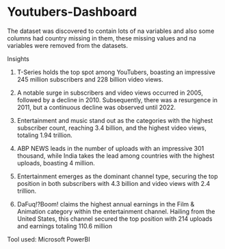 # Youtubers-Dashboard

The dataset was discovered to contain lots of na variables and also some columns had country missing in them, these missing values and na variables were removed from the datasets.

Insights

1. T-Series holds the top spot among YouTubers, boasting an impressive 245 million subscribers and 228 billion video views.

2. A notable surge in subscribers and video views occurred in 2005, followed by a decline in 2010. Subsequently, there was a resurgence in 2011, but a continuous decline was observed until 2022.

3. Entertainment and music stand out as the categories with the highest subscriber count, reaching 3.4 billion, and the highest video views, totaling 1.94 trillion.

4. ABP NEWS leads in the number of uploads with an impressive 301 thousand, while India takes the lead among countries with the highest uploads, boasting 4 million.

5. Entertainment emerges as the dominant channel type, securing the top position in both subscribers with 4.3 billion and video views with 2.4 trillion.

6. DaFuq!?Boom! claims the highest annual earnings in the Film & Animation category within the entertainment channel. Hailing from the United States, this channel secured the top position with 214 uploads and earnings totaling 110.6 million

Tool used: Microsoft PowerBI
